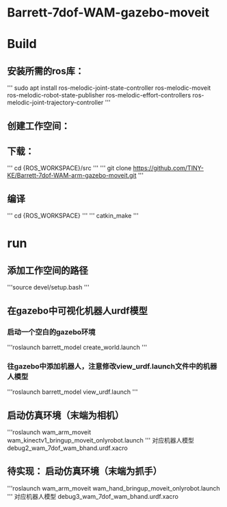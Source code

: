 # Barrett-7dof-WAM-gazebo-moveit

# Build

## 安装所需的ros库：
'''
sudo apt install ros-melodic-joint-state-controller ros-melodic-moveit  ros-melodic-robot-state-publisher  ros-melodic-effort-controllers ros-melodic-joint-trajectory-controller
'''

## 创建工作空间：

## 下载：
'''
cd {ROS_WORKSPACE}/src
'''
'''
git clone https://github.com/TINY-KE/Barrett-7dof-WAM-arm-gazebo-moveit.git
'''

## 编译
'''
cd {ROS_WORKSPACE}
'''
'''
catkin_make
'''


# run
## 添加工作空间的路径
'''source devel/setup.bash '''

## 在gazebo中可视化机器人urdf模型
### 启动一个空白的gazebo环境
'''roslaunch    barrett_model  create_world.launch  '''
### 往gazebo中添加机器人，注意修改view_urdf.launch文件中的机器人模型
'''roslaunch    barrett_model view_urdf.launch  '''


## 启动仿真环境（末端为相机）
'''roslaunch    wam_arm_moveit    wam_kinectv1_bringup_moveit_onlyrobot.launch '''
对应机器人模型 debug2_wam_7dof_wam_bhand.urdf.xacro


## 待实现： 启动仿真环境（末端为抓手）
'''roslaunch    wam_arm_moveit    wam_hand_bringup_moveit_onlyrobot.launch '''
对应机器人模型 debug3_wam_7dof_wam_bhand.urdf.xacro